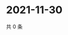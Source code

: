 # 2021-11-30

共 0 条

<!-- BEGIN WEIBO -->
<!-- 最后更新时间 Tue Nov 30 2021 13:08:59 GMT+0800 (China Standard Time) -->

<!-- END WEIBO -->
